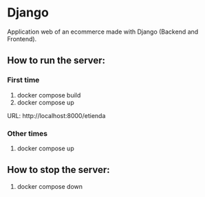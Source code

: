 # Django
Application web of an ecommerce made with Django (Backend and Frontend).

## How to run the server:
### First time
1. docker compose build
2. docker compose up

URL: http://localhost:8000/etienda

### Other times
1. docker compose up

## How to stop the server:
1. docker compose down